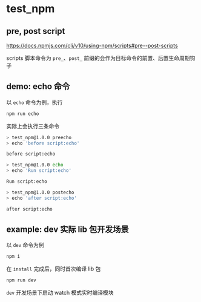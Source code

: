 # test_npm

## pre, post script

https://docs.npmjs.com/cli/v10/using-npm/scripts#pre--post-scripts

scripts 脚本命令为 `pre_`、`post_` 前缀的会作为目标命令的前置、后置生命周期钩子

## demo: echo 命令

以 `echo` 命令为例，执行

```sh
npm run echo
```

实际上会执行三条命令

```sh
> test_npm@1.0.0 preecho
> echo 'before script:echo'

before script:echo

> test_npm@1.0.0 echo
> echo 'Run script:echo'

Run script:echo

> test_npm@1.0.0 postecho
> echo 'after script:echo'

after script:echo
```

## example: dev 实际 lib 包开发场景

以 `dev` 命令为例

```sh
npm i
```

在 `install` 完成后，同时首次编译 lib 包

```sh
npm run dev
```

`dev` 开发场景下启动 watch 模式实时编译模块
